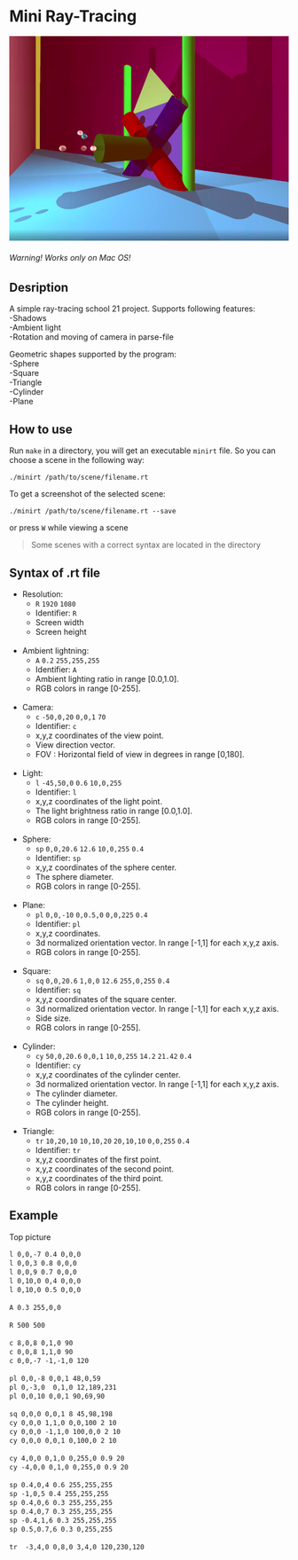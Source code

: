 # Mini Ray-Tracing
![alt text](https://github.com/SiberiaMan/Images/blob/master/minirt/Screenshot%20from%202021-08-27%2012-41-08.png)
###### Warning! Works only on Mac OS!
## Desription
A simple ray-tracing school 21 project. Supports following features:  
-Shadows  
-Ambient light   
-Rotation and moving of camera in parse-file  

Geometric shapes supported by the program:  
-Sphere  
-Square  
-Triangle  
-Cylinder  
-Plane  

## How to use
Run `make` in a directory, you will get an executable `minirt` file. So you can choose a scene in the following way:  
```
./minirt /path/to/scene/filename.rt
```
To get a screenshot of the selected scene:  
```
./minirt /path/to/scene/filename.rt --save
```
or press `W` while viewing a scene  
> Some scenes with a correct syntax are located in the directory
## Syntax of .rt file
+ Resolution:
  + `R` `1920` `1080`
  + Identifier: `R`
  + Screen width
  + Screen height
</br></br>
+ Ambient lightning:
  + `A` `0.2` `255,255,255`
  + Identifier: `A`
  + Ambient lighting ratio in range [0.0,1.0].
  + RGB colors in range [0-255].
</br></br>
+ Camera:
  + `c` `-50,0,20` `0,0,1` `70`
  + Identifier: `c`
  + x,y,z coordinates of the view point.
  + View direction vector.
  + FOV : Horizontal field of view in degrees in range [0,180].
</br></br>
+ Light:
  + `l` `-45,50,0` `0.6` `10,0,255`
   + Identifier: `l`
   + x,y,z coordinates of the light point.
   + The light brightness ratio in range [0.0,1.0].
   + RGB colors in range [0-255].
</br></br>
+ Sphere:
  + `sp` `0,0,20.6` `12.6` `10,0,255` `0.4`
  + Identifier: `sp`
  + x,y,z coordinates of the sphere center.
  + The sphere diameter.
  + RGB colors in range [0-255].
</br></br>
+ Plane:
  + `pl` `0,0,-10` `0,0.5,0` `0,0,225` `0.4`
  + Identifier: `pl`
  + x,y,z coordinates.
  + 3d normalized orientation vector. In range [-1,1] for each x,y,z axis.
  + RGB colors in range [0-255].
</br></br>
+ Square:
  + `sq` `0,0,20.6` `1,0,0` `12.6` `255,0,255` `0.4`
  + Identifier: `sq`
  + x,y,z coordinates of the square center.
  + 3d normalized orientation vector. In range [-1,1] for each x,y,z axis.
  + Side size.
  + RGB colors in range [0-255].
</br></br>
+ Cylinder:
  + `cy` `50,0,20.6` `0,0,1` `10,0,255` `14.2` `21.42` `0.4`
  + Identifier: `cy`
  + x,y,z coordinates of the cylinder center.
  + 3d normalized orientation vector. In range [-1,1] for each x,y,z axis.
  + The cylinder diameter.
  + The cylinder height.
  + RGB colors in range [0-255].
</br></br>
+ Triangle:
  + `tr` `10,20,10` `10,10,20` `20,10,10` `0,0,255` `0.4`
  + Identifier: `tr`
  + x,y,z coordinates of the first point.
  + x,y,z coordinates of the second point.
  + x,y,z coordinates of the third point.
  + RGB colors in range [0-255].
## Example  
Top picture  
```
l 0,0,-7 0.4 0,0,0  
l 0,0,3 0.8 0,0,0  
l 0,0,9 0.7 0,0,0  
l 0,10,0 0,4 0,0,0  
l 0,10,0 0.5 0,0,0  

A 0.3 255,0,0  
  
R 500 500  
  
c 8,0,8 0,1,0 90  
c 0,0,8 1,1,0 90  
c 0,0,-7 -1,-1,0 120  
  
pl 0,0,-8 0,0,1 48,0,59  
pl 0,-3,0  0,1,0 12,189,231  
pl 0,0,10 0,0,1 90,69,90  
  
sq 0,0,0 0,0,1 8 45,98,198  
cy 0,0,0 1,1,0 0,0,100 2 10  
cy 0,0,0 -1,1,0 100,0,0 2 10  
cy 0,0,0 0,0,1 0,100,0 2 10  
  
cy 4,0,0 0,1,0 0,255,0 0.9 20  
cy -4,0,0 0,1,0 0,255,0 0.9 20  
  
sp 0.4,0,4 0.6 255,255,255  
sp -1,0,5 0.4 255,255,255  
sp 0.4,0,6 0.3 255,255,255  
sp 0.4,0,7 0.3 255,255,255  
sp -0.4,1,6 0.3 255,255,255  
sp 0.5,0.7,6 0.3 0,255,255  
  
tr  -3,4,0 0,8,0 3,4,0 120,230,120  
```
